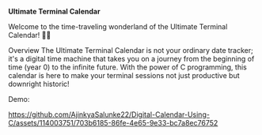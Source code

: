 **Ultimate Terminal Calendar**

Welcome to the time-traveling wonderland of the Ultimate Terminal Calendar! 📆✨

Overview
The Ultimate Terminal Calendar is not your ordinary date tracker; it's a digital time machine that takes you on a journey from the beginning of time (year 0) to the infinite future. With the power of C programming, this calendar is here to make your terminal sessions not just productive but downright historic!

Demo:

https://github.com/AjinkyaSalunke22/Digital-Calendar-Using-C/assets/114003751/703b6185-86fe-4e65-9e33-bc7a8ec76752

